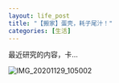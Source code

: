 ```yaml
---
layout: life_post
title: "【搬家】蛋壳，耗子尾汁！"
categories: [生活]
---
```


最近研究的内容，卡...

![IMG_20201129_105002](https://cdn.jsdelivr.net/gh/petterobam/picture-bucket@main/vs-code/upload/imgs/IMG_20201129_105002.jpg)
